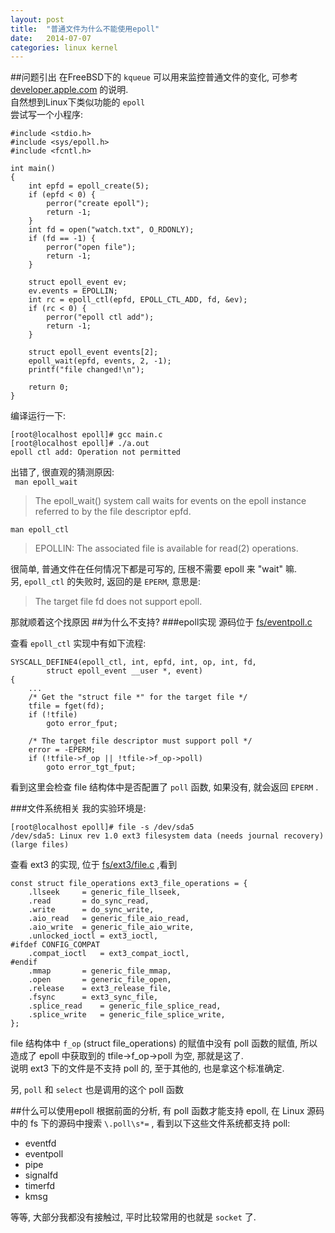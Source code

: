 ```yaml
---
layout: post
title:  "普通文件为什么不能使用epoll"
date:   2014-07-07
categories: linux kernel
---
```


##问题引出
在FreeBSD下的 `kqueue` 可以用来监控普通文件的变化, 可参考 [developer.apple.com](https://developer.apple.com/library/mac/documentation/Darwin/Conceptual/FSEvents_ProgGuide/KernelQueues/KernelQueues.html) 的说明.  
自然想到Linux下类似功能的 `epoll`  
尝试写一个小程序:

```
#include <stdio.h>
#include <sys/epoll.h>
#include <fcntl.h>

int main()
{
    int epfd = epoll_create(5);
    if (epfd < 0) {
        perror("create epoll");
        return -1;
    }
    int fd = open("watch.txt", O_RDONLY);
    if (fd == -1) {
        perror("open file");    
        return -1;
    }

    struct epoll_event ev;
    ev.events = EPOLLIN;
    int rc = epoll_ctl(epfd, EPOLL_CTL_ADD, fd, &ev);    
    if (rc < 0) {
        perror("epoll ctl add");
        return -1;
    }

    struct epoll_event events[2];
    epoll_wait(epfd, events, 2, -1);
    printf("file changed!\n");

    return 0;
}
```

编译运行一下:

```
[root@localhost epoll]# gcc main.c    
[root@localhost epoll]# ./a.out 
epoll ctl add: Operation not permitted
```

出错了, 很直观的猜测原因:   
` man epoll_wait`
>The  epoll_wait()  system  call  waits  for events on the epoll instance referred to by the file descriptor epfd.

`man epoll_ctl`
>EPOLLIN: The associated file is available for read(2) operations.

很简单, 普通文件在任何情况下都是可写的, 压根不需要 epoll 来 "wait" 嘛.   
另, `epoll_ctl` 的失败时, 返回的是 `EPERM`, 意思是:
>The target file fd does not support epoll.

那就顺着这个找原因
##为什么不支持?
###epoll实现
源码位于 [fs/eventpoll.c](http://lxr.free-electrons.com/source/fs/eventpoll.c) 

查看 `epoll_ctl` 实现中有如下流程:

```
SYSCALL_DEFINE4(epoll_ctl, int, epfd, int, op, int, fd,
        struct epoll_event __user *, event)
{
    ...
    /* Get the "struct file *" for the target file */
    tfile = fget(fd);
    if (!tfile)
        goto error_fput;

    /* The target file descriptor must support poll */
    error = -EPERM;
    if (!tfile->f_op || !tfile->f_op->poll)
        goto error_tgt_fput;
```

看到这里会检查 file 结构体中是否配置了 `poll` 函数, 如果没有, 就会返回 `EPERM` .

###文件系统相关
我的实验环境是:

```
[root@localhost epoll]# file -s /dev/sda5 
/dev/sda5: Linux rev 1.0 ext3 filesystem data (needs journal recovery) (large files)
```

查看 ext3 的实现, 位于 [fs/ext3/file.c](http://lxr.free-electrons.com/source/fs/ext3/file.c) ,看到

```
const struct file_operations ext3_file_operations = {
    .llseek     = generic_file_llseek,
    .read       = do_sync_read,
    .write      = do_sync_write,
    .aio_read   = generic_file_aio_read,
    .aio_write  = generic_file_aio_write,
    .unlocked_ioctl = ext3_ioctl,
#ifdef CONFIG_COMPAT
    .compat_ioctl   = ext3_compat_ioctl,
#endif
    .mmap       = generic_file_mmap,
    .open       = generic_file_open,
    .release    = ext3_release_file,
    .fsync      = ext3_sync_file,
    .splice_read    = generic_file_splice_read,
    .splice_write   = generic_file_splice_write,
};
```
file 结构体中 `f_op` (struct file\_operations) 的赋值中没有 poll 函数的赋值, 所以造成了 epoll 中获取到的 tfile->f\_op->poll 为空, 那就是这了.  
说明 ext3 下的文件是不支持 poll 的, 至于其他的, 也是拿这个标准确定.

另, `poll` 和 `select` 也是调用的这个 poll 函数

##什么可以使用epoll
根据前面的分析, 有 poll 函数才能支持 epoll, 在 Linux 源码中的 fs 下的源码中搜索 `\.poll\s*=` , 看到以下这些文件系统都支持 poll:

* eventfd
* eventpoll
* pipe
* signalfd
* timerfd
* kmsg

等等, 大部分我都没有接触过, 平时比较常用的也就是 `socket` 了.

